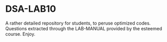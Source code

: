# DSA-LAB10
A rather detailed repository for students, to peruse optimized codes. Questions extracted through the LAB-MANUAL provided by the esteemed course. Enjoy.
